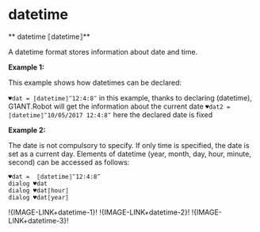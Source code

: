 # datetime

** datetime ⟦datetime⟧**

A datetime format stores information about date and time. 



**Example 1:**

This example shows how datetimes can be declared:

`♥dat = ⟦datetime⟧‴12:4:8‴` in this example, thanks to declaring (datetime), G1ANT.Robot  will get the information about the current date
`♥dat2 = ⟦datetime⟧‴10/05/2017 12:4:8‴` here the declared date is fixed

**Example 2:**

The date is not compulsory to specify. If only time is specified, the date is set as a current day.
Elements of datetime (year, month, day, hour, minute, second) can be accessed as follows:

```G1ANT
♥dat =  ⟦datetime⟧‴12:4:8‴
dialog ♥dat
dialog ♥dat⟦hour⟧
dialog ♥dat⟦year⟧

```

!{IMAGE-LINK+datetime-1}!   !{IMAGE-LINK+datetime-2}!   !{IMAGE-LINK+datetime-3}!